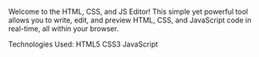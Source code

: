 Welcome to the HTML, CSS, and JS Editor! This simple yet powerful tool allows you to write, edit, and preview HTML, CSS, and JavaScript code in real-time, all within your browser.

Technologies Used:
HTML5
CSS3
JavaScript
